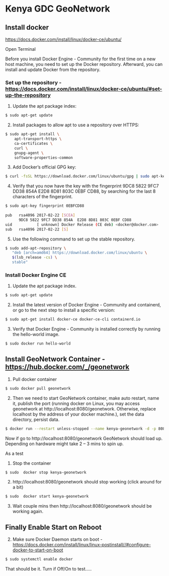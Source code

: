 # Kenya GDC GeoNetwork

## Install docker 

https://docs.docker.com/install/linux/docker-ce/ubuntu/ 

Open Terminal

Before you install Docker Engine - Community for the first time on a new host machine, you need to set up the Docker repository. Afterward, you can install and update Docker from the repository.

### Set up the repository - https://docs.docker.com/install/linux/docker-ce/ubuntu/#set-up-the-repository  

1.	Update the apt package index:
```bash 
$ sudo apt-get update
```
2.	Install packages to allow apt to use a repository over HTTPS:
```bash
$ sudo apt-get install \
    apt-transport-https \
    ca-certificates \
    curl \
    gnupg-agent \
    software-properties-common
```
3.	Add Docker’s official GPG key:
```bash 
$ curl -fsSL https://download.docker.com/linux/ubuntu/gpg | sudo apt-key add -
```
4.	Verify that you now have the key with the fingerprint 9DC8 5822 9FC7 DD38 854A E2D8 8D81 803C 0EBF CD88, by searching for the last 8 characters of the fingerprint.
```bash
$ sudo apt-key fingerprint 0EBFCD88
    
pub   rsa4096 2017-02-22 [SCEA]
      9DC8 5822 9FC7 DD38 854A  E2D8 8D81 803C 0EBF CD88
uid           [ unknown] Docker Release (CE deb) <docker@docker.com>
sub   rsa4096 2017-02-22 [S]
```
5.	Use the following command to set up the stable repository.
```bash
$ sudo add-apt-repository \
   "deb [arch=amd64] https://download.docker.com/linux/ubuntu \
   $(lsb_release -cs) \
   stable"
```

### Install Docker Engine CE

1.	Update the apt package index.
```bash 
$ sudo apt-get update
```
2.	Install the latest version of Docker Engine - Community and containerd, or go to the next step to install a specific version:
```bash
$ sudo apt-get install docker-ce docker-ce-cli containerd.io
```
3.	Verify that Docker Engine - Community is installed correctly by running the hello-world image.
```bash
$ sudo docker run hello-world
```
## Install GeoNetwork Container - https://hub.docker.com/_/geonetwork 

1.	Pull docker container
```bash
$ sudo docker pull geonetwork
```
2.	Then we need to start GeoNetwork container, make auto restart, name it, publish the port (running docker on Linux, you may access geonetwork at http://localhost:8080/geonetwork. Otherwise, replace localhost by the address of your docker machine.), set the data directory, persist data. 
```bash
$ docker run --restart unless-stopped --name kenya-geonetwork -d -p 8080:8080 -e DATA_DIR=/var/lib/geonetwork_data -v /host/geonetwork-docker:/var/lib/geonetwork_data geonetwork
```

Now if go to http://localhost:8080/geonetwork GeoNetwork should load up. Depending on hardware might take 2 – 3 mins to spin up.

As a test 
1. Stop the container 
```bash 
$ sudo  docker stop kenya-geonetwork
```
2.	http://localhost:8080/geonetwork should stop working (click around for a bit)
```bash
$ sudo  docker start kenya-geonetwork
```
3.	Wait couple mins then http://localhost:8080/geonetwork should be working again. 

## Finally Enable Start on Reboot

2.	Make sure Docker Daemon starts on boot - https://docs.docker.com/install/linux/linux-postinstall//#configure-docker-to-start-on-boot
```bash
$ sudo systemctl enable docker
```

That should be it. Turn if Off/On to test.....
